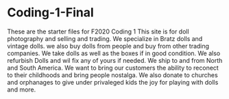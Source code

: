 # Coding-1-Final
 These are the starter files for F2020 Coding 1
This site is for doll photography and selling and trading. We specialize in Bratz dolls and vintage dolls. we also buy dolls from people and buy from other trading companies. We take dolls as well as the boxes if in good condition. We also refurbish Dolls and wil fix any of yours if needed. We ship to and from North and South America. We want to bring our customers the ability to reconect to their childhoods and bring people nostalga. We also donate to churches and orphanages to give under privaleged kids the joy for playing with dolls and more.
